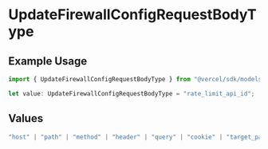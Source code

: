 # UpdateFirewallConfigRequestBodyType

## Example Usage

```typescript
import { UpdateFirewallConfigRequestBodyType } from "@vercel/sdk/models/updatefirewallconfigop.js";

let value: UpdateFirewallConfigRequestBodyType = "rate_limit_api_id";
```

## Values

```typescript
"host" | "path" | "method" | "header" | "query" | "cookie" | "target_path" | "raw_path" | "ip_address" | "region" | "protocol" | "scheme" | "environment" | "user_agent" | "geo_continent" | "geo_country" | "geo_country_region" | "geo_city" | "geo_as_number" | "ja4_digest" | "ja3_digest" | "rate_limit_api_id"
```